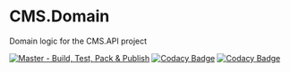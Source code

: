 # CMS.Domain
Domain logic for the CMS.API project

[![Master - Build, Test, Pack & Publish](https://github.com/AdamBOD/CMS.Domain/actions/workflows/master-build.yml/badge.svg?branch=master)](https://github.com/AdamBOD/CMS.Domain/actions/workflows/master-build.yml)
[![Codacy Badge](https://app.codacy.com/project/badge/Grade/9f552021a76b4dea9400af8df33d3863)](https://www.codacy.com?utm_source=github.com&amp;utm_medium=referral&amp;utm_content=Web-Env/CMS.Domain&amp;utm_campaign=Badge_Grade)
[![Codacy Badge](https://app.codacy.com/project/badge/Coverage/122cfd92ffb7407ebbb4df246cbd9e4b)](https://www.codacy.com?utm_source=github.com&utm_medium=referral&utm_content=AdamBOD/CMS.Domain&utm_campaign=Badge_Coverage)
